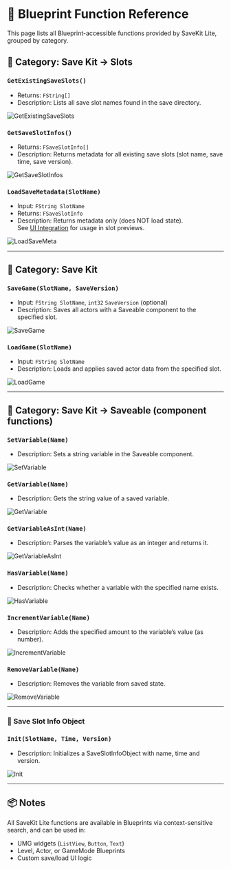 # 📘 Blueprint Function Reference

This page lists all Blueprint-accessible functions provided by SaveKit Lite, grouped by category.

## 🔹 Category: Save Kit → Slots

### `GetExistingSaveSlots()`
- Returns: `FString[]`
- Description: Lists all save slot names found in the save directory.


![GetExistingSaveSlots](images/Node_GetExistingSaveSlots.png)


### `GetSaveSlotInfos()`
- Returns: `FSaveSlotInfo[]`
- Description: Returns metadata for all existing save slots (slot name, save time, save version).


![GetSaveSlotInfos](images/Node_GetSaveSlotInfos.png)


### `LoadSaveMetadata(SlotName)`
- Input: `FString SlotName`
- Returns: `FSaveSlotInfo`
- Description: Returns metadata only (does NOT load state).  
  See [UI Integration](ui.md) for usage in slot previews.


![LoadSaveMeta](images/Node_LoadSaveMetadata.png)

---

## 🔹 Category: Save Kit

### `SaveGame(SlotName, SaveVersion)`
- Input: `FString SlotName`, `int32` `SaveVersion` (optional)
- Description: Saves all actors with a Saveable component to the specified slot.


![SaveGame](images/Node_SaveGame.png)


### `LoadGame(SlotName)`
- Input: `FString SlotName`
- Description: Loads and applies saved actor data from the specified slot.


![LoadGame](images/Node_LoadGame.png)


---

## 🔹 Category: Save Kit → Saveable (component functions)

### `SetVariable(Name)`
- Description: Sets a string variable in the Saveable component.


![SetVariable](images/Node_SetVariable.png)


### `GetVariable(Name)`
- Description: Gets the string value of a saved variable.


![GetVariable](images/Node_GetVariable.png)


### `GetVariableAsInt(Name)`
- Description: Parses the variable’s value as an integer and returns it.


![GetVariableAsInt](images/Node_GetVariableAsInt.png)


### `HasVariable(Name)`
- Description: Checks whether a variable with the specified name exists.


![HasVariable](images/Node_HasVariable.png)


### `IncrementVariable(Name)`
- Description: Adds the specified amount to the variable’s value (as number).


![IncrementVariable](images/Node_IncrementVariable.png)


### `RemoveVariable(Name)`
- Description: Removes the variable from saved state.


![RemoveVariable](images/Node_RemoveVariable.png)


---

### 🧱 Save Slot Info Object

### `Init(SlotName, Time, Version)`
- Description: Initializes a SaveSlotInfoObject with name, time and version.


![Init](images/Node_Init.png)


---

## 📦 Notes

All SaveKit Lite functions are available in Blueprints via context-sensitive search, and can be used in:

- UMG widgets (`ListView`, `Button`, `Text`)
- Level, Actor, or GameMode Blueprints
- Custom save/load UI logic
